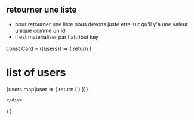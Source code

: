 ## retourner une liste  
- pour retourner une liste nous devons juste etre sur qu'il y'a une valeur unique comme un id 
- il est matérialiser par l'attribut key 

const Card = ({users}) => {
  return (
    <div>
    <h1>list of users</h1>
    {users.map(user => 
    {
        return (
            <Card key={user.id}>
                <Users name={user.name}></Users>
            </Card>
        )
    })}

    </div>
  )
}